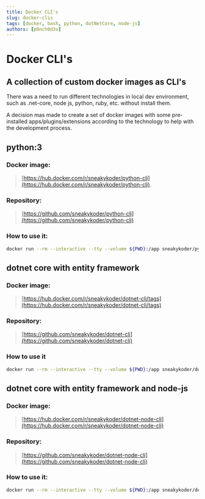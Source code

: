 ```yaml
---
title: Docker CLI's
slug: docker-clis
tags: [docker, bash, python, dotNetCore, node-js]
authors: [p0nch0d3v]
---
```

# Docker CLI's
## A collection of custom docker images as CLI's

There was a need to run different technologies in local dev environment, such as .net-core, node js, python, ruby, etc. without install them.

A decision mas made to create a set of docker images with some pre-installed apps/plugins/extensions according to the technology to help with the development process.

<!--truncate-->

## python:3
### Docker image:
> [https://hub.docker.com/r/sneakykoder/python-cli](https://hub.docker.com/r/sneakykoder/python-cli).
### Repository: 
> [https://github.com/sneakykoder/python-cli](https://github.com/sneakykoder/python-cli)
### How to use it:
```bash
docker run --rm --interactive --tty --volume ${PWD}:/app sneakykoder/python-cli:3 bash
```

## dotnet core with entity framework
### Docker image:
> [https://hub.docker.com/r/sneakykoder/dotnet-cli/tags](https://hub.docker.com/r/sneakykoder/dotnet-cli/tags)
### Repository:
> [https://github.com/sneakykoder/dotnet-cli](https://github.com/sneakykoder/dotnet-cli) 
### How to use it
```bash
docker run --rm --interactive --tty --volume ${PWD}:/app sneakykoder/dotnet-cli bash
```

## dotnet core with entity framework and node-js
### Docker image:
> [https://hub.docker.com/r/sneakykoder/dotnet-node-cli](https://hub.docker.com/r/sneakykoder/dotnet-node-cli)
### Repository:
> [https://github.com/sneakykoder/dotnet-node-cli](https://github.com/sneakykoder/dotnet-node-cli)
### How to use it:
```bash
docker run --rm --interactive --tty --volume ${PWD}:/app sneakykoder/dotnet-node-cli bash
```
